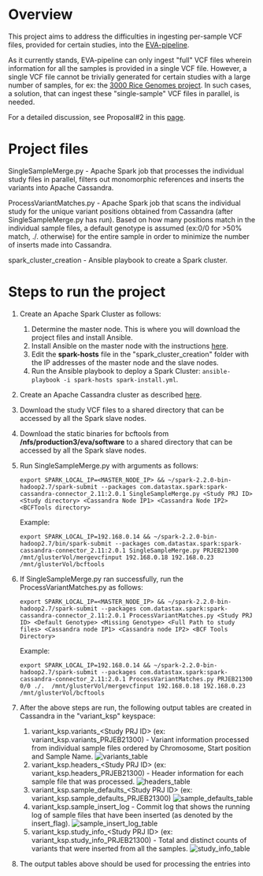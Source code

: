 # Overview

This project aims to address the difficulties in ingesting per-sample VCF files, provided for certain studies, into the [EVA-pipeline](https://github.com/EBIvariation/eva-pipeline/). 

As it currently stands, EVA-pipeline can only ingest "full" VCF files wherein information for all the samples is provided in a single VCF file. However, a single VCF file cannot be trivially generated for certain studies with a large number of samples, for ex: the [3000 Rice Genomes project](http://www.ebi.ac.uk/eva/?eva-study=PRJEB13618). In such cases, a solution, that can ingest these "single-sample" VCF files in parallel, is needed.

For a detailed discussion, see Proposal#2 in this [page](https://www.ebi.ac.uk/seqdb/confluence/display/VAR/Merging+Single-Sample+files).
      
# Project files

SingleSampleMerge.py - Apache Spark job that processes the individual study files in parallel, filters out monomorphic references and inserts the variants into Apache Cassandra.

ProcessVariantMatches.py - Apache Spark job that scans the individual study for the unique variant positions obtained from Cassandra (after SingleSampleMerge.py has run). Based on how many positions match in the individual sample files, a default genotype is assumed (ex:0/0 for >50% match, ./. otherwise) for the entire sample in order to minimize the number of inserts made into Cassandra.

spark_cluster_creation - Ansible playbook to create a Spark cluster.

# Steps to run the project

1. Create an Apache Spark Cluster as follows:
   1. Determine the master node. This is where you will download the project files and install Ansible. 
   2. Install Ansible on the master node with the instructions [here](http://docs.ansible.com/ansible/latest/intro_installation.html).
   3. Edit the **spark-hosts** file in the "spark_cluster_creation" folder with the IP addresses of the master node and the slave nodes.
   4. Run the Ansible playbook to deploy a Spark Cluster: ```ansible-playbook -i spark-hosts spark-install.yml```.

2. Create an Apache Cassandra cluster as described [here](https://github.com/EBIvariation/eva-variant-warehouse-research/blob/master/Cassandra_Evaluation/ansible_playbook/readme.md).
 
3. Download the study VCF files to a shared directory that can be accessed by all the Spark slave nodes.

4. Download the static binaries for bcftools from **/nfs/production3/eva/software** to a shared directory that can be accessed by all the Spark slave nodes.

5. Run SingleSampleMerge.py with arguments as follows:

   ```export SPARK_LOCAL_IP=<MASTER_NODE_IP> && ~/spark-2.2.0-bin-hadoop2.7/spark-submit --packages com.datastax.spark:spark-cassandra-connector_2.11:2.0.1 SingleSampleMerge.py <Study PRJ ID> <Study directory> <Cassandra Node IP1> <Cassandra Node IP2> <BCFTools directory>```
   
   Example:
   
   ```export SPARK_LOCAL_IP=192.168.0.14 && ~/spark-2.2.0-bin-hadoop2.7/bin/spark-submit --packages com.datastax.spark:spark-cassandra-connector_2.11:2.0.1 SingleSampleMerge.py PRJEB21300 /mnt/glusterVol/mergevcfinput 192.168.0.18 192.168.0.23 /mnt/glusterVol/bcftools```

6. If SingleSampleMerge.py ran successfully, run the ProcessVariantMatches.py as follows:

   ```export SPARK_LOCAL_IP=<MASTER_NODE_IP> && ~/spark-2.2.0-bin-hadoop2.7/spark-submit --packages com.datastax.spark:spark-cassandra-connector_2.11:2.0.1 ProcessVariantMatches.py <Study PRJ ID> <Default Genotype> <Missing Genotype> <Full Path to study files> <Cassandra node IP1> <Cassandra node IP2> <BCF Tools Directory>```
   
   Example:
   
   ```export SPARK_LOCAL_IP=192.168.0.14 && ~/spark-2.2.0-bin-hadoop2.7/spark-submit --packages com.datastax.spark:spark-cassandra-connector_2.11:2.0.1 ProcessVariantMatches.py PRJEB21300 0/0 ./.  /mnt/glusterVol/mergevcfinput 192.168.0.18 192.168.0.23 /mnt/glusterVol/bcftools```
   
7. After the above steps are run, the following output tables are created in Cassandra in the "variant_ksp" keyspace:

    1. variant_ksp.variants_\<Study PRJ ID\> (ex: variant_ksp.variants_PRJEB21300) - Variant information processed from individual sample files ordered by Chromosome, Start position and Sample Name.
    ![variants_table](images/variants_table.jpg)
    2. variant_ksp.headers_\<Study PRJ ID\> (ex: variant_ksp.headers_PRJEB21300) - Header information for each sample file that was processed.
    ![headers_table](images/headers_table.jpg)
    3. variant_ksp.sample_defaults_\<Study PRJ ID\> (ex: variant_ksp.sample_defaults_PRJEB21300)
    ![sample_defaults_table](images/sample_defaults_table.jpg)
    4. variant_ksp.sample_insert_log - Commit log that shows the running log of sample files that have been inserted (as denoted by the insert_flag).
    ![sample_insert_log_table](images/sample_insert_log.jpg)
    5. variant_ksp.study_info_\<Study PRJ ID\> (ex: variant_ksp.study_info_PRJEB21300) - Total and distinct counts of variants that were inserted from all the samples.
    ![study_info_table](images/study_info_table.jpg)
    
8. The output tables above should be used for processing the entries into 